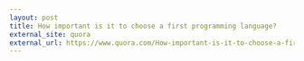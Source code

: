```yaml
---
layout: post
title: How important is it to choose a first programming language?
external_site: quora
external_url: https://www.quora.com/How-important-is-it-to-choose-a-first-programming-language/answer/Mike-Coutermarsh
---
```

